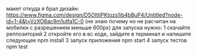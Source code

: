 макет откуда я брал дизайн: https://www.figma.com/design/D5OltlIPKtozs1ib4bBuP4/Untitled?node-id=1-4&t=VzXO6ac9m1utfa1C-0
(не знаю почему но не расчитан на мобилки с разрешением меньше 600px)
для запуска нужно:
1 скачайте реппозиторий
2 откройте его в вс коде, зайдите в терминал и напишите следующее
npm install
3 запуск приложения
npm start
4 запуск тестов
npm test
